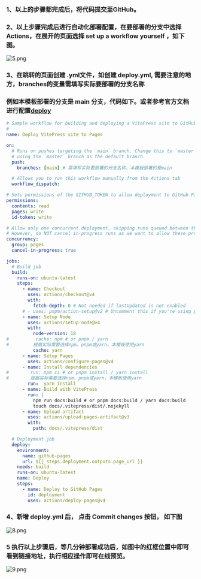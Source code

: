 ### 1、以上的步骤都完成后，将代码提交至GitHub。

### 2、以上步骤完成后进行自动化部署配置，在要部署的分支中选择 Actions，在展开的页面选择 set up a workflow yourself ，如下图。
![5.png](/img/5.png)
### 3、在跳转的页面创建 .yml文件，如创建 deploy.yml, 需要注意的地方，branches的变量需填写实际要部署的分支名称
### 例如本模板部署的分支是 main 分支，代码如下。或者参考官方文档进行配置[deploy](https://vitepress.dev/guide/deploy#github-pages)
```yaml
# Sample workflow for building and deploying a VitePress site to GitHub Pages
#
name: Deploy VitePress site to Pages

on:
  # Runs on pushes targeting the `main` branch. Change this to `master` if you're
  # using the `master` branch as the default branch.
  push:
    branches: [main] # 需填写实际要部署的分支名称，本模板部署的是main

  # Allows you to run this workflow manually from the Actions tab
  workflow_dispatch:

# Sets permissions of the GITHUB_TOKEN to allow deployment to GitHub Pages
permissions:
  contents: read
  pages: write
  id-token: write

# Allow only one concurrent deployment, skipping runs queued between the run in-progress and latest queued.
# However, do NOT cancel in-progress runs as we want to allow these production deployments to complete.
concurrency:
  group: pages
  cancel-in-progress: true

jobs:
  # Build job
  build:
    runs-on: ubuntu-latest
    steps:
      - name: Checkout
        uses: actions/checkout@v4
        with:
          fetch-depth: 0 # Not needed if lastUpdated is not enabled
      # - uses: pnpm/action-setup@v2 # Uncomment this if you're using pnpm
      - name: Setup Node
        uses: actions/setup-node@v4
        with:
          node-version: 18
#          cache: npm # or pnpm / yarn
#         根据实际需要选择npm、pnpm或yarn，本模板使用yarn
          cache: yarn
      - name: Setup Pages
        uses: actions/configure-pages@v4
      - name: Install dependencies
#        run: npm ci # or pnpm install / yarn install
#        根据实际需要选择npm、pnpm或yarn，本模板使用yarn
        run:  yarn install
      - name: Build with VitePress
        run: |
          npm run docs:build # or pnpm docs:build / yarn docs:build
          touch docs/.vitepress/dist/.nojekyll
      - name: Upload artifact
        uses: actions/upload-pages-artifact@v3
        with:
          path: docs/.vitepress/dist

  # Deployment job
  deploy:
    environment:
      name: github-pages
      url: ${{ steps.deployment.outputs.page_url }}
    needs: build
    runs-on: ubuntu-latest
    name: Deploy
    steps:
      - name: Deploy to GitHub Pages
        id: deployment
        uses: actions/deploy-pages@v4

```
### 4、新增 deploy.yml 后， 点击 Commit changes 按钮， 如下图
![8.png](/img/8.png)
### 5 执行以上步骤后，等几分钟部署成功后，如图中的红框位置中即可看到链接地址，执行相应操作即可在线预览。
![9.png](/img/9.png)
